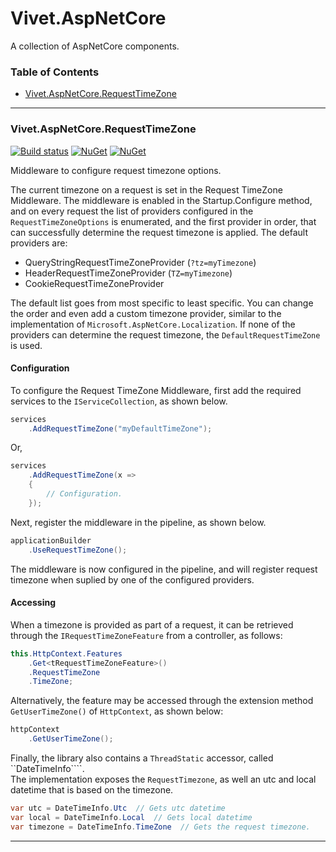 # Vivet.AspNetCore
A collection of AspNetCore components.  

### Table of Contents
* [Vivet.AspNetCore.RequestTimeZone](#vivetaspnetCorerequesttimeZone)  

***

### Vivet.AspNetCore.RequestTimeZone
[![Build status](https://ci.appveyor.com/api/projects/status/182f7gcym49fc5sq/branch/master?svg=true)](https://ci.appveyor.com/project/vivet/vivet-aspnetcore/branch/master)
[![NuGet](https://img.shields.io/nuget/dt/Vivet.AspNetCore.RequestTimeZone.svg)](https://www.nuget.org/packages/Vivet.AspNetCore.RequestTimeZone/)
[![NuGet](https://img.shields.io/nuget/v/Vivet.AspNetCore.RequestTimeZone.svg)](https://www.nuget.org/packages/Vivet.AspNetCore.RequestTimeZone/)  

Middleware to configure request timezone options.  

The current timezone on a request is set in the Request TimeZone Middleware. The middleware is enabled in the Startup.Configure method, and on every request the list of providers configured in the ```RequestTimeZoneOptions``` is enumerated, and the first provider in order, that can successfully determine the request timezone is applied. The default providers are:  

* QueryStringRequestTimeZoneProvider (```?tz=myTimezone```)
* HeaderRequestTimeZoneProvider (```TZ=myTimezone```)
* CookieRequestTimeZoneProvider

The default list goes from most specific to least specific. You can change the order and even add a custom timezone provider, similar to the implementation of ```Microsoft.AspNetCore.Localization```. If none of the providers can determine the request timezone, the ```DefaultRequestTimeZone``` is used.  

#### Configuration
To configure the Request TimeZone Middleware, first add the required services to the ```IServiceCollection```, as shown below.  
```csharp
services
    .AddRequestTimeZone("myDefaultTimeZone");
```
Or,
```csharp
services
    .AddRequestTimeZone(x => 
    {
        // Configuration.
    });
```

Next, register the middleware in the pipeline, as shown below.   
```csharp
applicationBuilder
    .UseRequestTimeZone();
```

The middleware is now configured in the pipeline, and will register request timezone when suplied by one of the configured providers.

#### Accessing
When a timezone is provided as part of a request, it can be retrieved through the ```IRequestTimeZoneFeature``` from a controller, as follows:
```csharp
this.HttpContext.Features
	.Get<tRequestTimeZoneFeature>()
    .RequestTimeZone
    .TimeZone;
```

Alternatively, the feature may be accessed through the extension method ```GetUserTimeZone()``` of ```HttpContext```, as shown below:
```csharp
httpContext
    .GetUserTimeZone();
```

Finally, the library also contains a ```ThreadStatic``` accessor, called ``DateTimeInfo````.  
The implementation exposes the ```RequestTimezone```, as well an utc and local datetime that is based on the timezone. 

```csharp
var utc = DateTimeInfo.Utc  // Gets utc datetime
var local = DateTimeInfo.Local  // Gets local datetime
var timezone = DateTimeInfo.TimeZone  // Gets the request timezone.
```

***
